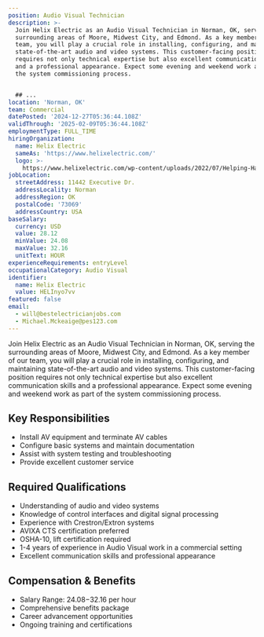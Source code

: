 ```yaml
---
position: Audio Visual Technician
description: >-
  Join Helix Electric as an Audio Visual Technician in Norman, OK, serving the
  surrounding areas of Moore, Midwest City, and Edmond. As a key member of our
  team, you will play a crucial role in installing, configuring, and maintaining
  state-of-the-art audio and video systems. This customer-facing position
  requires not only technical expertise but also excellent communication skills
  and a professional appearance. Expect some evening and weekend work as part of
  the system commissioning process.


  ## ...
location: 'Norman, OK'
team: Commercial
datePosted: '2024-12-27T05:36:44.108Z'
validThrough: '2025-02-09T05:36:44.108Z'
employmentType: FULL_TIME
hiringOrganization:
  name: Helix Electric
  sameAs: 'https://www.helixelectric.com/'
  logo: >-
    https://www.helixelectric.com/wp-content/uploads/2022/07/Helping-Hands-Logo_Blue-e1656694113799.jpg
jobLocation:
  streetAddress: 11442 Executive Dr.
  addressLocality: Norman
  addressRegion: OK
  postalCode: '73069'
  addressCountry: USA
baseSalary:
  currency: USD
  value: 28.12
  minValue: 24.08
  maxValue: 32.16
  unitText: HOUR
experienceRequirements: entryLevel
occupationalCategory: Audio Visual
identifier:
  name: Helix Electric
  value: HELInyo7vv
featured: false
email:
  - will@bestelectricianjobs.com
  - Michael.Mckeaige@pes123.com
---
```




Join Helix Electric as an Audio Visual Technician in Norman, OK, serving the surrounding areas of Moore, Midwest City, and Edmond. As a key member of our team, you will play a crucial role in installing, configuring, and maintaining state-of-the-art audio and video systems. This customer-facing position requires not only technical expertise but also excellent communication skills and a professional appearance. Expect some evening and weekend work as part of the system commissioning process.

## Key Responsibilities
- Install AV equipment and terminate AV cables
- Configure basic systems and maintain documentation
- Assist with system testing and troubleshooting
- Provide excellent customer service

## Required Qualifications
- Understanding of audio and video systems
- Knowledge of control interfaces and digital signal processing
- Experience with Crestron/Extron systems
- AVIXA CTS certification preferred
- OSHA-10, lift certification required
- 1-4 years of experience in Audio Visual work in a commercial setting
- Excellent communication skills and professional appearance

## Compensation & Benefits
- Salary Range: $24.08-$32.16 per hour
- Comprehensive benefits package
- Career advancement opportunities
- Ongoing training and certifications